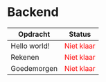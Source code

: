 # Backend

| Opdracht | Status |
| -------- | ------ |
| Hello world! | <span style="color:red;">Niet klaar</span> |
| Rekenen | <span style="color:red;">Niet klaar</span> |
| Goedemorgen | <span style="color:#FF0000;">Niet klaar</span> |

